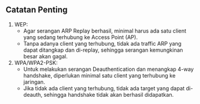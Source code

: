 ## Catatan Penting

1. WEP:
   - Agar serangan ARP Replay berhasil, minimal harus ada satu client yang sedang terhubung ke Access Point (AP).
   - Tanpa adanya client yang terhubung, tidak ada traffic ARP yang dapat ditangkap dan di-replay, sehingga serangan kemungkinan besar akan gagal.
2. WPA/WPA2-PSK:
   - Untuk melakukan serangan Deauthentication dan menangkap 4-way handshake, diperlukan minimal satu client yang terhubung ke jaringan.
   - Jika tidak ada client yang terhubung, tidak ada target yang dapat di-deauth, sehingga handshake tidak akan berhasil didapatkan.
